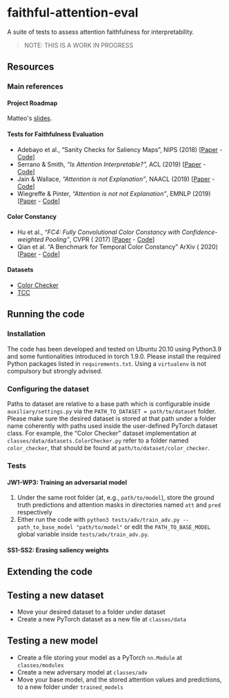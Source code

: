 # faithful-attention-eval

A suite of tests to assess attention faithfulness for interpretability.

> NOTE: THIS IS A WORK IN PROGRESS

## Resources

### Main references

#### Project Roadmap

Matteo's [slides](https://docs.google.com/presentation/d/1JuJhpu43QZfxYxAFgYqIl4LrXuQuOXWnYdOXPufeEjg/edit?usp=sharing).

#### Tests for Faithfulness Evaluation

* Adebayo et al., “Sanity Checks for Saliency Maps”, NIPS (2018) [[Paper](https://dl.acm.org/doi/10.5555/3327546.3327621) - [Code](https://github.com/adebayoj/sanity_checks_saliency)]
* Serrano & Smith, *“Is Attention Interpretable?”,* ACL (2019) [[Paper](https://www.aclweb.org/anthology/P19-1282/) - [Code](https://github.com/serrano-s/attn-tests)]
* Jain & Wallace, *“Attention is not Explanation”*, NAACL (2019) [[Paper](https://www.aclweb.org/anthology/N19-1357/) - [Code](https://github.com/successar/AttentionExplanation)] 
* Wiegreffe & Pinter, *“Attention is not not Explanation”*, EMNLP (2019) [[Paper](https://www.aclweb.org/anthology/D19-1002/) - [Code](https://github.com/sarahwie/attention)]

#### Color Constancy

* Hu et al., *“FC4: Fully Convolutional Color Constancy with Confidence-weighted Pooling”*, CVPR (
    2017) [[Paper](https://www.microsoft.com/en-us/research/publication/fully-convolutional-color-constancy-confidence-weighted-pooling/) - [Code](https://github.com/matteo-rizzo/fc4-pytorch)]
* Qian et al. “A Benchmark for Temporal Color Constancy” ArXiv (
    2020) [[Paper](https://arxiv.org/abs/2003.03763) - [Code](https://github.com/yanlinqian/Temporal-Color-Constancy)]

#### Datasets

+ [Color Checker](https://www2.cs.sfu.ca/~colour/data/shi_gehler/)
+ [TCC](https://github.com/yanlinqian/Temporal-Color-Constancy)

## Running the code

### Installation

The code has been developed and tested on Ubuntu 20.10 using Python3.9 and some funtionalities introduced in torch
1.9.0. Please install the required Python packages listed in `requirements.txt`. Using a `virtualenv` is not compulsory
but strongly advised.

### Configuring the dataset

Paths to dataset are relative to a base path which is configurable inside `auxiliary/settings.py` via
the `PATH_TO_DATASET = path/to/dataset` folder. Please make sure the desired dataset is stored at that path under a
folder name coherently with paths used inside the user-defined PyTorch dataset class. For example, the “Color Checker”
dataset implementation at `classes/data/datasets.ColorChecker.py` refer to a folder named `color_checker`, that should
be found at `path/to/dataset/color_checker`.

### Tests

#### JW1-WP3: Training an adversarial model

1. Under the same root folder (at, e.g., `path/to/model`), store the ground truth predictions and attention masks in
   directories named `att` and `pred` respectively
2. Either run the code with `python3 tests/adv/train_adv.py --path_to_base_model "path/to/model"` or edit
   the `PATH_TO_BASE_MODEL` global variable inside `tests/adv/train_adv.py`.

#### SS1-SS2: Erasing saliency weights

## Extending the code

## Testing a new dataset

* Move your desired dataset to a folder under dataset
* Create a new PyTorch dataset as a new file at `classes/data`

## Testing a new model

* Create a file storing your model as a PyTorch `nn.Module` at `classes/modules`
* Create a new adversary model at `classes/adv`
* Move your base model, and the stored attention values and predictions, to a new folder under `trained_models`
